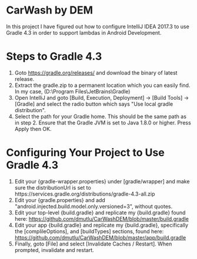 # CarWash by DEM
In this project I have figured out how to configure IntelliJ IDEA 2017.3 to use Gradle 4.3 in order to support lambdas in Android Development.

# Steps to Gradle 4.3

1. Goto https://gradle.org/releases/ and download the binary of latest release.
2. Extract the gradle.zip to a permanent location which you can easily find. In my case, (D:\Program Files\JetBrains\Gradle)
3. Open IntelliJ and goto [Build, Execution, Deployment] -> [Build Tools] -> [Gradle] and select the radio button which says "Use local gradle distribution".
4. Select the path for your Gradle home. This should be the same path as in step 2. Ensure that the Gradle JVM is set to Java 1.8.0 or higher. Press Apply then OK.

# Configuring Your Project to Use Gradle 4.3

1. Edit your {gradle-wrapper.properties} under [gradle/wrapper] and make sure the distributionUrl is set to https\://services.gradle.org/distributions/gradle-4.3-all.zip
2. Edit your {gradle.properties} and add "android.injected.build.model.only.versioned=3", without quotes.
3. Edit your top-level {build.gradle} and replicate my {build.gradle} found here: https://github.com/dmutlu/CarWashDEM/blob/master/build.gradle
4. Edit your app {build.gradle} and replicate my {build.gradle}, specifically the [complileOptions], and [buildTypes] sections, found here: https://github.com/dmutlu/CarWashDEM/blob/master/app/build.gradle
5. Finally, goto [File] and select [Invalidate Caches / Restart]. When prompted, invalidate and restart.
